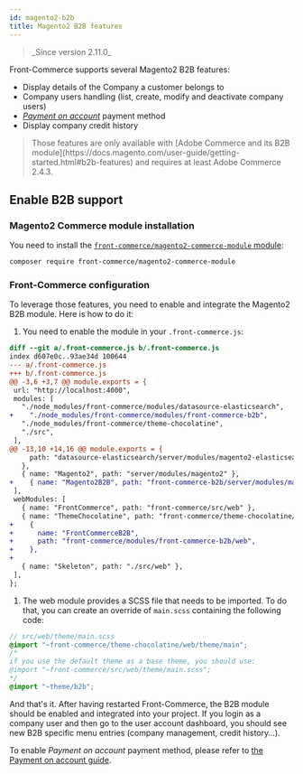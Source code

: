 ```yaml
---
id: magento2-b2b
title: Magento2 B2B features
---
```


<blockquote class="feature--new">
_Since version 2.11.0_
</blockquote>

Front-Commerce supports several Magento2 B2B features:

* Display details of the Company a customer belongs to
* Company users handling (list, create, modify and deactivate company users)
* [_Payment on account_](/docs/advanced/payments/payment-on-account.html) payment method
* Display company credit history

<blockquote class="info">
Those features are only available with [Adobe Commerce and its B2B module](https://docs.magento.com/user-guide/getting-started.html#b2b-features) and requires at least Adobe Commerce 2.4.3.
</blockquote>

## Enable B2B support

### Magento2 Commerce module installation

You need to install the [`front-commerce/magento2-commerce-module` module](https://gitlab.com/front-commerce/magento2-commerce-module-front-commerce/):

```sh
composer require front-commerce/magento2-commerce-module
```

### Front-Commerce configuration

To leverage those features, you need to enable and integrate the Magento2 B2B module. Here is how to do it:

1. You need to enable the module in your `.front-commerce.js`:
  ```diff
diff --git a/.front-commerce.js b/.front-commerce.js
index d607e0c..93ae34d 100644
--- a/.front-commerce.js
+++ b/.front-commerce.js
@@ -3,6 +3,7 @@ module.exports = {
   url: "http://localhost:4000",
   modules: [
     "./node_modules/front-commerce/modules/datasource-elasticsearch",
+    "./node_modules/front-commerce/modules/front-commerce-b2b",
     "./node_modules/front-commerce/theme-chocolatine",
     "./src",
   ],
@@ -13,10 +14,16 @@ module.exports = {
       path: "datasource-elasticsearch/server/modules/magento2-elasticsearch",
     },
     { name: "Magento2", path: "server/modules/magento2" },
+    { name: "Magento2B2B", path: "front-commerce-b2b/server/modules/magento2" },
   ],
   webModules: [
     { name: "FrontCommerce", path: "front-commerce/src/web" },
     { name: "ThemeChocolatine", path: "front-commerce/theme-chocolatine/web" },
+    {
+      name: "FrontCommerceB2B",
+      path: "front-commerce/modules/front-commerce-b2b/web",
+    },
+
     { name: "Skeleton", path: "./src/web" },
   ],
 };
  ```
1. The web module provides a SCSS file that needs to be imported. To do that, you can create an override of `main.scss` containing the following code:
  ```scss
// src/web/theme/main.scss
@import "~front-commerce/theme-chocolatine/web/theme/main";
/*
if you use the default theme as a base theme, you should use:
@import "~front-commerce/src/web/theme/main.scss";
*/
@import "~theme/b2b";
  ```

And that's it. After having restarted Front-Commerce, the B2B module should be enabled and integrated into your project. If you login as a company user and then go to the user account dashboard, you should see new B2B specific menu entries (company management, credit history…).

To enable _Payment on account_ payment method, please refer to [the Payment on account guide](/docs/advanced/payments/payment-on-account.html).
